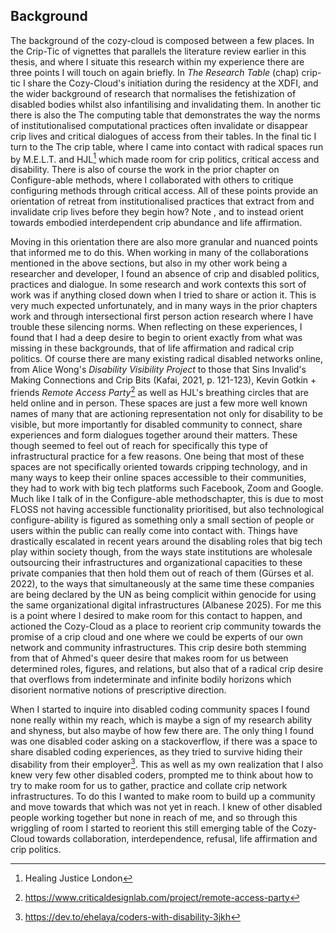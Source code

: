 ## Background

The background of the cozy-cloud is composed between a few places. In the Crip-Tic of vignettes that parallels the literature review earlier in this thesis, and where I situate this research within my experience there are three points I will touch on again briefly. In *The Research Table* (chap) crip-tic I share the Cozy-Cloud's initiation during the residency at the XDFI, and the wider background of research that normalises the fetishization of disabled bodies whilst also infantilising and invalidating them. In another tic there is also the The computing table that demonstrates the way the norms of institutionalised computational practices often invalidate or disappear crip lives and critical dialogues of access from their tables. In the final tic I turn to the The crip table, where I came into contact with radical spaces run by M.E.L.T. and HJL[^a1] which made room for crip politics, critical access and disability. There is also of course the work in the prior chapter on Configure-able methods, where I collaborated with others to critique configuring methods through critical access. All of these points provide an orientation of retreat from institutionalised practices that extract from and invalidate crip lives before they begin how? Note , and to instead orient towards embodied interdependent crip abundance and life affirmation.

Moving in this orientation there are also more granular and nuanced points that informed me to do this. When working in many of the collaborations mentioned in the above sections, but also in my other work being a researcher and developer, I found an absence of crip and disabled politics, practices and dialogue. In some research and work contexts this sort of work was if anything closed down when I tried to share or action it. This is very much expected unfortunately, and in many ways in the prior chapters work and through intersectional first person action research where I have trouble these silencing norms. When reflecting on these experiences, I found that I had a deep desire to begin to orient exactly from what was missing in these backgrounds, that of life affirmation and radical crip politics. Of course there are many existing radical disabled networks online, from Alice Wong's *Disability Visibility Project* to those that Sins Invalid's Making Connections and Crip Bits (Kafai, 2021, p. 121-123), Kevin Gotkin + friends *Remote Access Party*[^a2] as well as HJL's breathing circles that are held online and in person. These spaces are just a few more well known names of many that are actioning representation not only for disability to be visible, but more importantly for disabled community to connect, share experiences and form dialogues together around their matters. These though seemed to feel out of reach for specifically this type of infrastructural practice for a few reasons. One being that most of these spaces are not specifically oriented towards cripping technology, and in many ways to keep their online spaces accessible to their communities, they had to work with big tech platforms such Facebook, Zoom and Google. Much like I talk of in the Configure-able methodschapter, this is due to most FLOSS not having accessible functionality prioritised, but also technological configure-ability is figured as something only a small section of people or users within the public can really come into contact with. Things have drastically escalated in recent years around the disabling roles that big tech play within society though, from the ways state institutions are wholesale outsourcing their infrastructures and organizational capacities to these private companies that then hold them out of reach of them (Gürses et al. 2022), to the ways that simultaneously at the same time these companies are being declared by the UN as being complicit within genocide for using the same organizational digital infrastructures (Albanese 2025). For me this is a point where I desired to make room for this contact to happen, and actioned the Cozy-Cloud as a place to reorient crip community towards the promise of a crip cloud and one where we could be experts of our own network and community infrastructures. This crip desire both stemming from that of Ahmed's queer desire that makes room for us between determined roles, figures, and relations, but also that of a radical crip desire that overflows from indeterminate and infinite bodily horizons which disorient normative notions of prescriptive direction.

When I started to inquire into disabled coding community spaces I found none really within my reach, which is maybe a sign of my research ability and shyness, but also maybe of how few there are. The only thing I found was one disabled coder asking on a stackoverflow, if there was a space to share disabled coding experiences, as they tried to survive hiding their disability from their employer[^a3]. This as well as my own realization that I also knew very few other disabled coders, prompted me to think about how to try to make room for us to gather, practice and collate crip network infrastructures. To do this I wanted to make room to build up a community and move towards that which was not yet in reach. I knew of other disabled people working together but none in reach of me, and so through this wriggling of room I started to reorient this still emerging table of the Cozy-Cloud towards collaboration, interdependence, refusal, life affirmation and crip politics.

[^a1]: Healing Justice London
[^a2]: https://www.criticaldesignlab.com/project/remote-access-party
[^a3]: https://dev.to/ehelaya/coders-with-disability-3jkh
